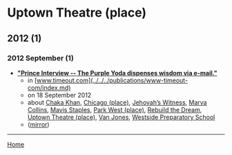 # Uptown Theatre (place)

## 2012 (1)

### 2012 September (1)

 - [**"Prince Interview -- The Purple Yoda dispenses wisdom via e-mail."**](https://www.timeout.com/chicago/music/prince-interview)
    - in [www.timeout.com](../../../publications/www-timeout-com/index.md)
    - on 18 September 2012
    - about [Chaka Khan](../../../topics/chaka-khan/index.md), [Chicago (place)](../../../topics/place/chicago/index.md), [Jehovah’s Witness](../../../topics/jehovah-s-witness/index.md), [Marva Collins](../../../topics/marva-collins/index.md), [Mavis Staples](../../../topics/mavis-staples/index.md), [Park West (place)](../../../topics/place/park-west/index.md), [Rebuild the Dream](../../../topics/rebuild-the-dream/index.md), [Uptown Theatre (place)](../../../topics/place/uptown-theatre/index.md), [Van Jones](../../../topics/van-jones/index.md), [Westside Preparatory School](../../../topics/westside-preparatory-school/index.md)
    - ([mirror](https://web.archive.org/web/*/https://www.timeout.com/chicago/music/prince-interview))

----

[Home](../index.md)
